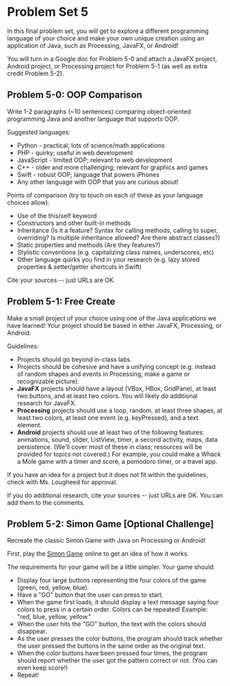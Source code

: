 # Problem Set 5

In this final problem set, you will get to explore a different programming language of your choice and make your own unique creation using an application of Java, such as Processing, JavaFX, or Android!

You will turn in a Google doc for Problem 5-0 and attach a JavaFX project, Android project, or Processing project for Problem 5-1 (as well as extra credit Problem 5-2).

## Problem 5-0: OOP Comparison

Write 1-2 paragraphs (~10 sentences) comparing object-oriented programming Java and another language that supports OOP.

Suggested languages:

* Python - practical; lots of science/math applications
* PHP - quirky; useful in web development
* JavaScript - limited OOP; relevant to web development
* C++ - older and more challenging; relevant for graphics and games
* Swift - robust OOP; language that powers iPhones
* Any other language with OOP that you are curious about!

Points of comparison (try to touch on each of these as your language choices allow):

* Use of the this/self keyword
* Constructors and other built-in methods
* Inheritance (Is it a feature? Syntax for calling methods, calling to super, overriding? Is multiple inheritance allowed? Are there abstract classes?)
* Static properties and methods (Are they features?)
* Stylistic conventions (e.g. capitalizing class names, underscores, etc)
* Other language quirks you find in your research (e.g. lazy stored properties & setter/getter shortcuts in Swift)

Cite your sources -- just URLs are OK.

## Problem 5-1: Free Create

Make a small project of your choice using one of the Java applications we have learned! Your project should be based in either JavaFX, Processing, or Android.

Guidelines:

* Projects should go beyond in-class labs.
* Projects should be cohesive and have a unifying concept (e.g. instead of random shapes and events in Processing, make a game or recognizable picture).
* **JavaFX** projects should have a layout (VBox, HBox, GridPane), at least two buttons, and at least two colors. You will likely do additional research for JavaFX.
* **Processing** projects should use a loop, random, at least three shapes, at least two colors, at least one event (e.g. keyPressed), and a text element.
* **Android** projects should use at least two of the following features: animations, sound, slider, ListView, timer, a second activity, maps, data persistence. (We'll cover *most* of these in class; resources will be provided for topics not covered.) For example, you could make a Whack a Mole game with a timer and score, a pomodoro timer, or a travel app.

If you have an idea for a project but it does not fit within the guidelines, check with Ms. Lougheed for approval.

If you do additional research, cite your sources -- just URLs are OK. You can add them to the comments.

## Problem 5-2: Simon Game [Optional Challenge]

Recreate the classic Simon Game with Java on Processing or Android!

First, play the [Simon Game](http://www.freesimon.org/) online to get an idea of how it works.

The requirements for your game will be a little simpler. Your game should:

* Display four large buttons representing the four colors of the game (green, red, yellow, blue).
* Have a "GO" button that the user can press to start.
* When the game first loads, it should display a text message saying four colors to press in a certain order. Colors can be repeated! Example: "red, blue, yellow, yellow."
* When the user hits the "GO" button, the text with the colors should disappear.
* As the user presses the color buttons, the program should track whether the user pressed the buttons in the same order as the original text.
* When the color buttons have been pressed four times, the program should report whether the user got the pattern correct or not. (You can even keep score!)
* Repeat!
